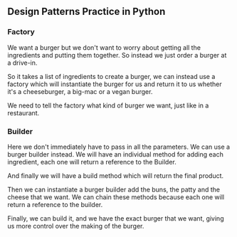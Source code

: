 ## Design Patterns Practice in Python

### Factory
We want a burger but we don't want to worry about getting all the ingredients and putting them together.
So instead we just order a burger at a drive-in.

So it takes a list of ingredients to create a burger, we can instead use a factory which will instantiate
the burger for us and return it to us whether it's a cheeseburger, a big-mac or a vegan burger.

We need to tell the factory what kind of burger we want, just like in a restaurant.

### Builder
Here we don't immediately have to pass in all the parameters. We can use a burger builder instead. 
We will have an individual method for adding each ingredient, each one will return a reference to the Builder.

And finally we will have a build method which will return the final product.

Then we can instantiate a burger builder add the buns, the patty and the cheese that we want.
We can chain these methods because each one will return a reference to the builder.

Finally, we can build it, and we have the exact burger that we want, giving us more control over the making of the burger.